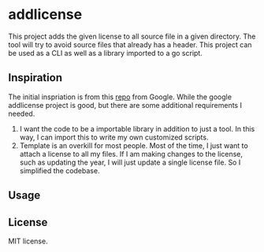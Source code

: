 # addlicense
This project adds the given license to all source file in a given directory.
The tool will try to avoid source files that already has a header. This
project can be used as a CLI as well as a library imported to a go script.

## Inspiration
The initial inspriation is from this
[repo](https://github.com/google/addlicense) from Google. While the google
addlicense project is good, but there are some additional requirements I
needed.

1. I want the code to be a importable library in addition to just a tool. In
this way, I can import this to write my own customized scripts. 
2. Template is an overkill for most people. Most of the time, I just want to
attach a license to all my files. If I am making changes to the license, such
as updating the year, I will just update a single license file. So I
simplified the codebase.

## Usage

## License

MIT license.